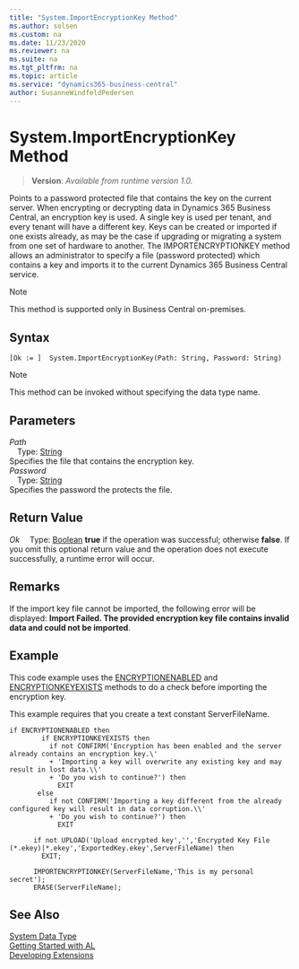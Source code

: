 ```yaml
---
title: "System.ImportEncryptionKey Method"
ms.author: solsen
ms.custom: na
ms.date: 11/23/2020
ms.reviewer: na
ms.suite: na
ms.tgt_pltfrm: na
ms.topic: article
ms.service: "dynamics365-business-central"
author: SusanneWindfeldPedersen
---
```

[//]: # (START>DO_NOT_EDIT)
[//]: # (IMPORTANT:Do not edit any of the content between here and the END>DO_NOT_EDIT.)
[//]: # (Any modifications should be made in the .xml files in the ModernDev repo.)
# System.ImportEncryptionKey Method
> **Version**: _Available from runtime version 1.0._

Points to a password protected file that contains the key on the current server. When encrypting or decrypting data in Dynamics 365 Business Central, an encryption key is used. A single key is used per tenant, and every tenant will have a different key. Keys can be created or imported if one exists already, as may be the case if upgrading or migrating a system from one set of hardware to another. The IMPORTENCRYPTIONKEY method allows an administrator to specify a file (password protected) which contains a key and imports it to the current Dynamics 365 Business Central service.

> [!NOTE]
> This method is supported only in Business Central on-premises.

## Syntax
```
[Ok := ]  System.ImportEncryptionKey(Path: String, Password: String)
```
> [!NOTE]
> This method can be invoked without specifying the data type name.
## Parameters
*Path*  
&emsp;Type: [String](../string/string-data-type.md)  
Specifies the file that contains the encryption key.  
*Password*  
&emsp;Type: [String](../string/string-data-type.md)  
Specifies the password the protects the file.  


## Return Value
*Ok*
&emsp;Type: [Boolean](../boolean/boolean-data-type.md)
**true** if the operation was successful; otherwise **false**.   If you omit this optional return value and the operation does not execute successfully, a runtime error will occur.  


[//]: # (IMPORTANT: END>DO_NOT_EDIT)

## Remarks  
 If the import key file cannot be imported, the following error will be displayed: **Import Failed. The provided encryption key file contains invalid data and could not be imported**.  

## Example  
 This code example uses the [ENCRYPTIONENABLED](../../methods-auto/system/system-encryptionenabled-method.md) and [ENCRYPTIONKEYEXISTS](../../methods-auto/system/system-encryptionkeyexists-method.md) methods to do a check before importing the encryption key.  

 This example requires that you create a text constant ServerFileName.  

```  
if ENCRYPTIONENABLED then  
        if ENCRYPTIONKEYEXISTS then  
          if not CONFIRM('Encryption has been enabled and the server already contains an encryption key.\'  
          + 'Importing a key will overwrite any existing key and may result in lost data.\\'  
          + 'Do you wish to continue?') then  
            EXIT  
       else  
          if not CONFIRM('Importing a key different from the already configured key will result in data corruption.\\'  
          + 'Do you wish to continue?') then  
            EXIT  

      if not UPLOAD('Upload encrypted key','','Encrypted Key File (*.ekey)|*.ekey','ExportedKey.ekey',ServerFileName) then  
        EXIT;  

      IMPORTENCRYPTIONKEY(ServerFileName,'This is my personal secret');  
      ERASE(ServerFileName);  
```  

## See Also
[System Data Type](system-data-type.md)  
[Getting Started with AL](../../devenv-get-started.md)  
[Developing Extensions](../../devenv-dev-overview.md)